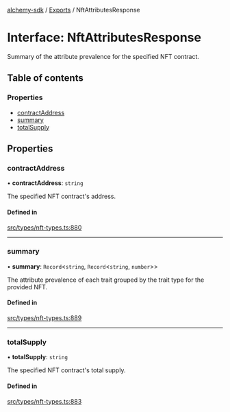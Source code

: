 [alchemy-sdk](../README.md) / [Exports](../modules.md) / NftAttributesResponse

# Interface: NftAttributesResponse

Summary of the attribute prevalence for the specified NFT contract.

## Table of contents

### Properties

- [contractAddress](NftAttributesResponse.md#contractaddress)
- [summary](NftAttributesResponse.md#summary)
- [totalSupply](NftAttributesResponse.md#totalsupply)

## Properties

### contractAddress

• **contractAddress**: `string`

The specified NFT contract's address.

#### Defined in

[src/types/nft-types.ts:880](https://github.com/alchemyplatform/alchemy-sdk-js/blob/8f119ad1/src/types/nft-types.ts#L880)

___

### summary

• **summary**: `Record`<`string`, `Record`<`string`, `number`\>\>

The attribute prevalence of each trait grouped by the trait type for the
provided NFT.

#### Defined in

[src/types/nft-types.ts:889](https://github.com/alchemyplatform/alchemy-sdk-js/blob/8f119ad1/src/types/nft-types.ts#L889)

___

### totalSupply

• **totalSupply**: `string`

The specified NFT contract's total supply.

#### Defined in

[src/types/nft-types.ts:883](https://github.com/alchemyplatform/alchemy-sdk-js/blob/8f119ad1/src/types/nft-types.ts#L883)
